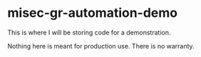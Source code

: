 # misec-gr-automation-demo

This is where I will be storing code for a demonstration.

Nothing here is meant for production use. There is no warranty.
